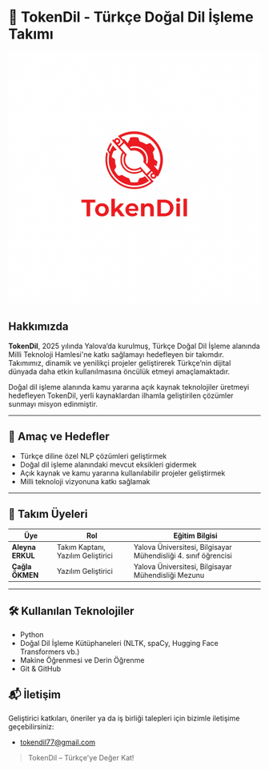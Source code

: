# 🧠 TokenDil - Türkçe Doğal Dil İşleme Takımı

![TokenDil Logo](images/logo.png) 

## Hakkımızda

**TokenDil**, 2025 yılında Yalova’da kurulmuş, Türkçe Doğal Dil İşleme alanında Milli Teknoloji Hamlesi'ne katkı sağlamayı hedefleyen bir takımdır. Takımımız, dinamik ve yenilikçi projeler geliştirerek Türkçe’nin dijital dünyada daha etkin kullanılmasına öncülük etmeyi amaçlamaktadır.

Doğal dil işleme alanında kamu yararına açık kaynak teknolojiler üretmeyi hedefleyen TokenDil, yerli kaynaklardan ilhamla geliştirilen çözümler sunmayı misyon edinmiştir.

---

## 🎯 Amaç ve Hedefler

- Türkçe diline özel NLP çözümleri geliştirmek  
- Doğal dil işleme alanındaki mevcut eksikleri gidermek  
- Açık kaynak ve kamu yararına kullanılabilir projeler geliştirmek  
- Milli teknoloji vizyonuna katkı sağlamak  

---

## 👥 Takım Üyeleri

| Üye           | Rol                    | Eğitim Bilgisi                                                                 |
|---------------|------------------------|--------------------------------------------------------------------------------|
| **Aleyna ERKUL** | Takım Kaptanı, Yazılım Geliştirici | Yalova Üniversitesi, Bilgisayar Mühendisliği 4. sınıf öğrencisi |
| **Çağla ÖKMEN**  | Yazılım Geliştirici       | Yalova Üniversitesi, Bilgisayar Mühendisliği Mezunu               |

---

## 🛠️ Kullanılan Teknolojiler

- Python  
- Doğal Dil İşleme Kütüphaneleri (NLTK, spaCy, Hugging Face Transformers vb.)  
- Makine Öğrenmesi ve Derin Öğrenme  
- Git & GitHub



## 📬 İletişim

Geliştirici katkıları, öneriler ya da iş birliği talepleri için bizimle iletişime geçebilirsiniz:

- tokendil77@gmail.com  


> TokenDil – Türkçe'ye Değer Kat!
